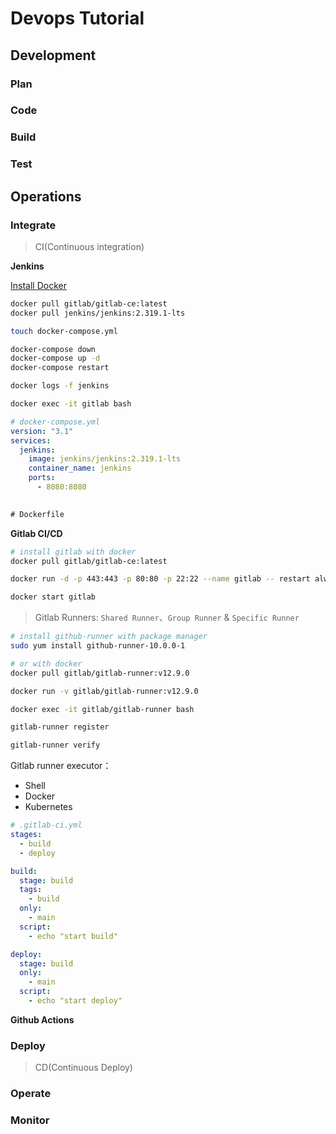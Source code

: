 # Devops Tutorial

## Development

### Plan

### Code

### Build

### Test

## Operations

### Integrate

> CI(Continuous integration)

__Jenkins__

[Install Docker](https://docs.docker.com/engine/install/)

```sh
docker pull gitlab/gitlab-ce:latest
docker pull jenkins/jenkins:2.319.1-lts

touch docker-compose.yml

docker-compose down
docker-compose up -d
docker-compose restart

docker logs -f jenkins

docker exec -it gitlab bash

```

```yml
# docker-compose.yml
version: "3.1"
services:
  jenkins:
    image: jenkins/jenkins:2.319.1-lts
    container_name: jenkins
    ports:
      - 8080:8080
    

```

```txt
# Dockerfile


```

__Gitlab CI/CD__

```sh
# install gitlab with docker
docker pull gitlab/gitlab-ce:latest

docker run -d -p 443:443 -p 80:80 -p 22:22 --name gitlab -- restart always gitlab/gitlab-ce

docker start gitlab

```

> Gitlab Runners: `Shared Runner`、`Group Runner` & `Specific Runner`

```sh
# install github-runner with package manager
sudo yum install github-runner-10.0.0-1

# or with docker
docker pull gitlab/gitlab-runner:v12.9.0

docker run -v gitlab/gitlab-runner:v12.9.0

docker exec -it gitlab/gitlab-runner bash

gitlab-runner register

gitlab-runner verify

```

Gitlab runner executor：

- Shell
- Docker
- Kubernetes


```yml
# .gitlab-ci.yml
stages:
  - build
  - deploy

build:
  stage: build
  tags:
    - build
  only:
    - main
  script:
    - echo "start build"

deploy:
  stage: build
  only:
    - main
  script:
    - echo "start deploy"

```



__Github Actions__



### Deploy

> CD(Continuous Deploy)


### Operate

### Monitor
